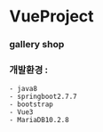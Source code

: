 # VueProject

### gallery shop
### 개발환경 :
    - java8
    - springboot2.7.7
    - bootstrap
    - Vue3
    - MariaDB10.2.8
